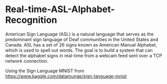 # Real-time-ASL-Alphabet-Recognition
American Sign Language (ASL) is a natural language that serves as the predominant sign language of Deaf communities in the United States and Canada.
ASL has a set of 26 signs known as American Manual Alphabet, which is used to spell out words.
The goal is to build a system that can detect the alphabet signs in real-time from a webcam feed sent over a TCP network connection.

Using the Sign Language MNIST from https://www.kaggle.com/datamunge/sign-language-mnist
